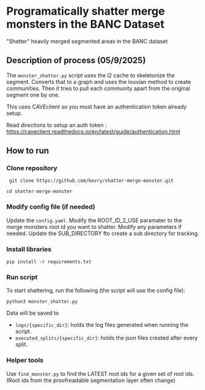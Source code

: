 # Programatically shatter merge monsters in the BANC Dataset
"Shatter" heavily merged segmented areas in the BANC dataset

## Description of process (05/9/2025)
The `monster_shatter.py` script uses the l2 cache to skeletonize the segment. Converts that to a graph and uses the louvian method to create communities. Then it tries to pull each community apart from the original segment one by one.

This uses CAVEclient so you must have an authentication token already setup. 

Read directions to setup an auth token :
https://caveclient.readthedocs.io/en/latest/guide/authentication.html

## How to run

### Clone repository
` git clone https://github.com/kevry/shatter-merge-monster.git`

`cd shatter-merge-monster`


### Modify config file (if needed)
Update the `config.yaml`.  Modify the ROOT_ID_2_USE paramater to the merge monsters root id you want to shatter. Modify any parameters if needed. Update the SUB_DIRECTORY fto create a sub directory for tracking.

### Install libraries
`pip install -r requirements.txt`

### Run script
To start shattering, run the following (the script will use the config file):

`python3 monster_shatter.py`

Data will be saved to
- `logs/{specific_dir}`: holds the log files generated when running the script.
- `executed_splits/{specific_dir}`: holds the json files created after every split.


### Helper tools
Use `find_monster.py` to find the LATEST root ids for a given set of root ids. (Root ids from the proofreadable segmentation layer often change)


##